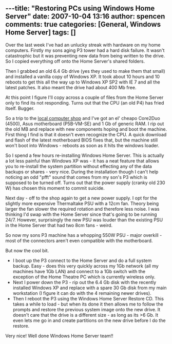 ---title: "Restoring PCs using Windows Home Server"
date: 2007-10-04 13:16
author: spencen
comments: true
categories: [General, Windows Home Server]
tags: []
---
Over the last week I've had an unlucky streak with hardware on my home computers. Firstly my sons aging P3 tower had a hard disk failure. It wasn't catastrophic but it was preventing new data from being written to the drive. So I copied everything off onto the Home Server's shared folders.
 

Then I grabbed an old 6.4 Gb drive (yes they used to make them that small) and installed a vanilla copy of Windows XP. It took about 10 hours and 10 reboots to get this all the way up to Windows XP SP2 with IE 7 and all the latest patches. It also meant the drive had about 400 Mb free.
 

At this point I figure I'll copy across a couple of files from the Home Server only to find its not responding. Turns out that the CPU (an old P4) has fried itself. Bugger.
 

So a trip to the <a href="http://www.allneeds.com.au" target="_blank">local computer shop</a> and I've got an el' cheapo Core2Duo (4500), Asus motherboard (P5B-VM-SE) and 1 Gb of generic RAM. I rip out the old MB and replace with new components hoping and boot the machine. First thing I find is that it doesn't even recognize the CPU. A quick download and flash of the latest motherboard BIOS fixes that, but the machine still won't boot into Windows - reboots as soon as it hits the windows loader.
 

So I spend a few hours re-installing Windows Home Server. This is actually a lot less painful than Windows XP was - it has a neat feature that allows you to re-install the system partition without effecting any of the data backups or shares - very nice. During the installation though I can't help noticing an odd "pfft" sound that comes from my son's P3 which is supposed to be turned off. Turns out that the power supply (cranky old 230 W) has chosen this moment to commit suicide.
 

Next day - off to the shop again to get a new power supply. I opt for the slightly more expensive Thermaltake PSU with a 12cm fan. Theory being larger the fan slower the required rotation and therefore less noise. I was thinking I'd swap with the Home Server since that's going to be running 24/7. However, surprisingly the new PSU was louder than the existing PSU in the Home Server that had two 8cm fans - weird.
 

So now my sons P3 machine has a whopping 550W PSU - major overkill - most of the connectors aren't even compatible with the motherboard.
 

But now the cool bit. 
 

*   I boot up the P3 connect to the Home Server and do a full system backup. Easy - does this very quickly across my 1Gb network (all my machines have 1Gb LAN) and connect to a 1Gb switch with the exception of the Home Theatre PC which is currently wireless only. 
*   Next I power down the P3 - rip out the 6.4 Gb disk with the recently installed Windows XP and replace with a spare 30 Gb disk from my main workstation (I figure it can do with the 4 remaining newer drives). 
*   Then I reboot the P3 using the Windows Home Server Restore CD. This takes a while to load - but when its done it then allows me to follow the prompts and restore the previous system image onto the new drive. It doesn't care that the drive is a different size - as long as its &gt;6 Gb. It even lets me go in and create partitions on the new drive before I do the restore.  

Very nice! Well done Windows Home Server team!!


